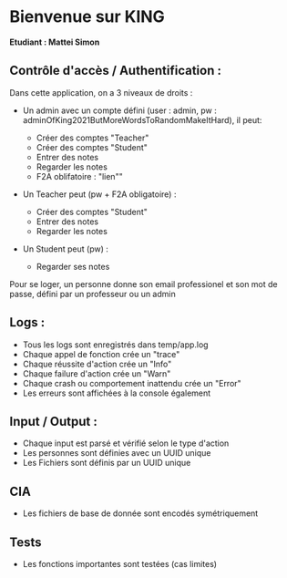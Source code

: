 # Bienvenue sur KING 

<b>Etudiant : Mattei Simon</b>

## Contrôle d'accès / Authentification :

Dans cette application, on a 3 niveaux de droits :
- Un admin avec un compte défini (user : admin, pw : adminOfKing2021ButMoreWordsToRandomMakeItHard), il peut:
    - Créer des comptes "Teacher"
    - Créer des comptes "Student"
    - Entrer des notes
    - Regarder les notes
    - F2A oblifatoire : "lien""

- Un Teacher peut (pw + F2A obligatoire) :
    - Créer des comptes "Student"
    - Entrer des notes
    - Regarder les notes

- Un Student peut (pw) :
    - Regarder ses notes

Pour se loger, un personne donne son email professionel et son mot de passe, défini par un professeur ou un admin

## Logs :
- Tous les logs sont enregistrés dans temp/app.log
- Chaque appel de fonction crée un "trace"
- Chaque réussite d'action crée un "Info"
- Chaque failure d'action crée un "Warn"
- Chaque crash ou comportement inattendu crée un "Error"
- Les erreurs sont affichées à la console également

## Input / Output :
- Chaque input est parsé et vérifié selon le type d'action
- Les personnes sont définies avec un UUID unique
- Les Fichiers sont définis par un UUID unique

## CIA
- Les fichiers de base de donnée sont encodés symétriquement

## Tests
- Les fonctions importantes sont testées (cas limites)


